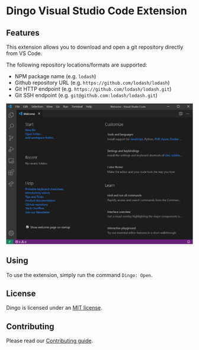 # Dingo Visual Studio Code Extension

## Features

This extension allows you to download and open a git repository directly from VS Code.

The following repository locations/formats are supported:
- NPM package name (e.g. `lodash`)
- Github repository URL (e.g. `https://github.com/lodash/lodash`)
- Git HTTP endpoint (e.g. `https://github.com/lodash/lodash.git`)
- Git SSH endpoint (e.g. `git@github.com:lodash/lodash.git`)

![Dingo in action](demo.gif)

## Using

To use the extension, simply run the command `Dingo: Open`.

## License

Dingo is licensed under an [MIT license](LICENSE).

## Contributing

Please read our [Contributing guide](CONTRIBUTING.md).